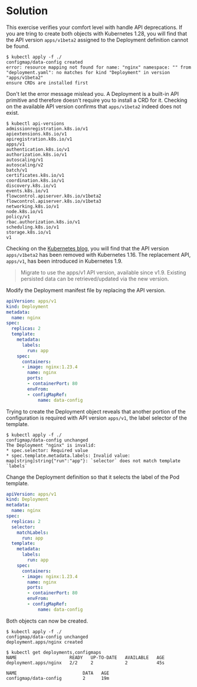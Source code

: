 # Solution

This exercise verifies your comfort level with handle API deprecations. If you are tring to create both objects with Kubernetes 1.28, you will find that the API version `apps/v1beta2` assigned to the Deployment definition cannot be found.

```
$ kubectl apply -f ./
configmap/data-config created
error: resource mapping not found for name: "nginx" namespace: "" from "deployment.yaml": no matches for kind "Deployment" in version "apps/v1beta2"
ensure CRDs are installed first
```

Don't let the error message mislead you. A Deployment is a built-in API primitive and therefore doesn't require you to install a CRD for it. Checking on the available API version confirms that `apps/v1beta2` indeed does not exist.

```
$ kubectl api-versions
admissionregistration.k8s.io/v1
apiextensions.k8s.io/v1
apiregistration.k8s.io/v1
apps/v1
authentication.k8s.io/v1
authorization.k8s.io/v1
autoscaling/v1
autoscaling/v2
batch/v1
certificates.k8s.io/v1
coordination.k8s.io/v1
discovery.k8s.io/v1
events.k8s.io/v1
flowcontrol.apiserver.k8s.io/v1beta2
flowcontrol.apiserver.k8s.io/v1beta3
networking.k8s.io/v1
node.k8s.io/v1
policy/v1
rbac.authorization.k8s.io/v1
scheduling.k8s.io/v1
storage.k8s.io/v1
v1
```

Checking on the [Kubernetes blog](https://kubernetes.io/blog/2019/07/18/api-deprecations-in-1-16/), you will find that the API version `apps/v1beta2` has been removed with Kubernetes 1.16. The replacement API, `apps/v1`, has been introduced in Kubernetes 1.9.

> Migrate to use the apps/v1 API version, available since v1.9. Existing persisted data can be retrieved/updated via the new version.

Modify the Deployment manifest file by replacing the API version.

```yaml
apiVersion: apps/v1
kind: Deployment
metadata:
  name: nginx
spec:
  replicas: 2
  template:
    metadata:
      labels:
        run: app
    spec:
      containers:
      - image: nginx:1.23.4
        name: nginx
        ports:
        - containerPort: 80
        envFrom:
        - configMapRef:
            name: data-config
```

Trying to create the Deployment object reveals that another portion of the configuration is required with API version `apps/v1`, the label selector of the template.

```
$ kubectl apply -f ./
configmap/data-config unchanged
The Deployment "nginx" is invalid:
* spec.selector: Required value
* spec.template.metadata.labels: Invalid value: map[string]string{"run":"app"}: `selector` does not match template `labels`
```

Change the Deployment definition so that it selects the label of the Pod template.

```yaml
apiVersion: apps/v1
kind: Deployment
metadata:
  name: nginx
spec:
  replicas: 2
  selector:
    matchLabels:
      run: app
  template:
    metadata:
      labels:
        run: app
    spec:
      containers:
      - image: nginx:1.23.4
        name: nginx
        ports:
        - containerPort: 80
        envFrom:
        - configMapRef:
            name: data-config
```

Both objects can now be created.

```
$ kubectl apply -f ./
configmap/data-config unchanged
deployment.apps/nginx created

$ kubectl get deployments,configmaps
NAME                    READY   UP-TO-DATE   AVAILABLE   AGE
deployment.apps/nginx   2/2     2            2           45s

NAME                         DATA   AGE
configmap/data-config        2      19m
```
